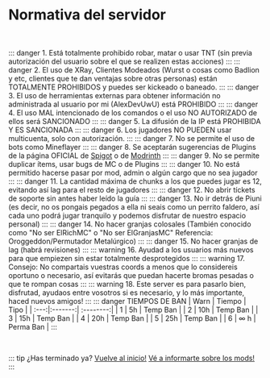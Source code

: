# Normativa del servidor

<br/>

::: danger 1.
Está totalmente prohibido robar, matar o usar TNT (sin previa autorización del usuario sobre el que se realizen estas acciones)
:::
::: danger 2.
El uso de XRay, Clientes Modeados (Wurst o cosas como Badlion y etc, clientes que te dan ventajas sobre otras personas) están TOTALMENTE PROHIBIDOS y puedes ser kickeado o baneado.
:::
::: danger 3.
El uso de herramientas externas para obtener información no administrada al usuario por mi (AlexDevUwU) está PROHIBIDO
:::
::: danger 4.
El uso MAL intencionado de los comandos o el uso NO AUTORIZADO de ellos será SANCIONADO
:::
::: danger 5.
La difusión de la IP está PROHIBIDA Y ES SANCIONADA
:::
::: danger 6.
Los jugadores NO PUEDEN usar multicuenta, solo con autorización.
:::
::: danger 7.
No se permite el uso de bots como Mineflayer
:::
::: danger 8.
Se aceptarán sugerencias de Plugins de la página OFICIAL de [Spigot](https://www.spigotmc.org/resources/) o de [Modrinth](https://modrinth.com/plugins)
:::
::: danger 9.
No se permite duplicar ítems, usar bugs de MC o de Plugins
:::
::: danger 10.
No está permitido hacerse pasar por mod, admin o algún cargo que no sea jugador
:::
::: danger 11.
La cantidad máxima de chunks a los que puedes jugar es 12, evitando así lag para el resto de jugadores
:::
::: danger 12.
No abrir tíckets de soporte sin antes haber leído la guía
:::
::: danger 13.
No ir detrás de Piuni (es decir, no os pongais pegados a ella ni seais como un perrito faldero, así cada uno podrá jugar tranquilo y podemos disfrutar de nuestro espacio personal)
:::
::: danger 14.
No hacer granjas colosales (También conocido como "No ser ElRichMC" o "No ser ElGranjasMC" Referencia: Oroggeddon/Permutador Metalúrgico)
:::
::: danger 15.
No hacer granjas de lag (habrá revisiones)
:::
::: warning 16.
Ayudad a los usuarios más nuevos para que empiezen sin estar totalmente desprotegidos
:::
::: warning 17.
Consejo: No compartais vuestras coords a menos que lo considereis oportuno o necesario, así evitarás que puedan hacerte bromas pesadas o que te rompan cosas
:::
::: warning 18.
Este server es para pasarlo bien, disfrutad, ayudaos entre vosotros si es necesario, y lo más importante, haced nuevos amigos!
:::
::: danger TIEMPOS DE BAN
| Warn | Tiempo  | Tipo      |
| :---:|:-------:| :--------:|
| 1    | 5h      | Temp Ban  |
| 2    | 10h     | Temp Ban  |
| 3    | 15h     | Temp Ban  |
| 4    | 20h     | Temp Ban  |
| 5    | 25h     | Temp Ban  |
| 6    | ∞ h     | Perma Ban |
:::

<br/>

::: tip ¿Has terminado ya?
[Vuelve al inicio!](/)
[Vé a informarte sobre los mods!](../mods/)
:::
